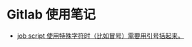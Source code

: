 # Gitlab 使用笔记

- [job script 使用特殊字符时（比如冒号）需要用引号括起来。][1]

  [1]: https://docs.gitlab.com/ee/ci/yaml/script.html#use-special-characters-with-script
